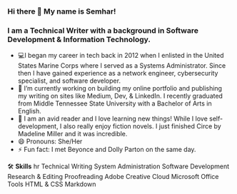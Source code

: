 ### Hi there 👋 My name is Semhar!

### I am a **Technical Writer** with a background in Software Development & Information Technology. 

- 💻I began my career in tech back in 2012 when I enlisted in the United States Marine Corps where I served as a Systems Administrator. Since then I have gained experience as a network engineer, cybersecurity specialist, and software developer. 
- 🔭 I’m currently working on building my online portfolio and publishing my writing on sites like Medium, Dev, & LinkedIn. I recently graduated from Middle Tennessee State University with a Bachelor of Arts in English.
- 📖 I am an avid reader and I love learning new things! While I love self-development, I also really enjoy fiction novels. I just finished Circe by Madeline Miller and it was incredible. 
- 😄 Pronouns: She/Her
- ⚡ Fun fact: I met Beyonce and Dolly Parton on the same day. 


🛠️ **Skills**
hr
Technical Writing
System Administration
Software Development
Research & Editing
Proofreading
Adobe Creative Cloud
Microsoft Office Tools
HTML & CSS
Markdown




